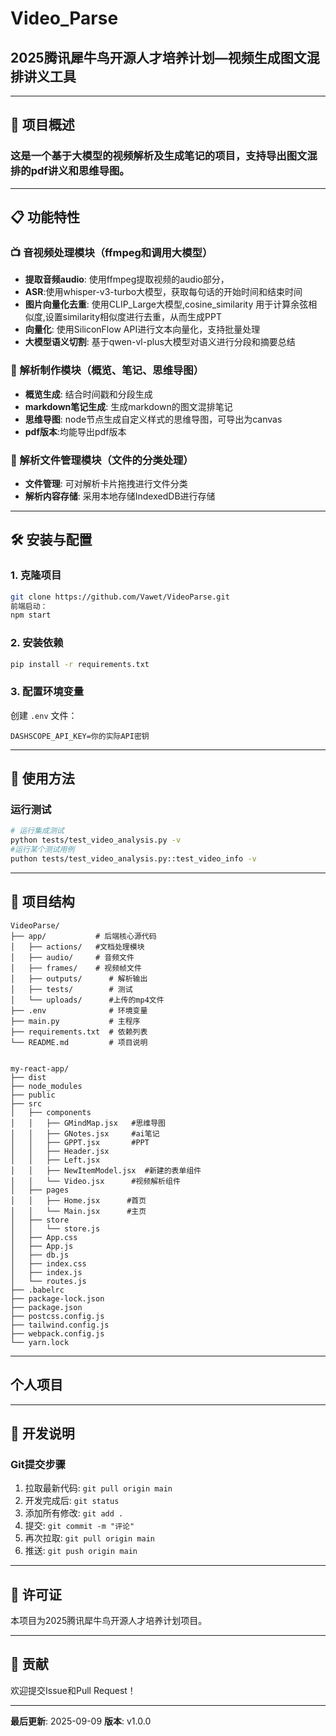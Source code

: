 # Video_Parse

## 2025腾讯犀牛鸟开源人才培养计划—视频生成图文混排讲义工具

***

## 🚀 项目概述

### 这是一个基于大模型的视频解析及生成笔记的项目，支持导出图文混排的pdf讲义和思维导图。

***

## 📋 功能特性

### 📺 音视频处理模块（ffmpeg和调用大模型）
- **提取音频audio**: 使用ffmpeg提取视频的audio部分，
- **ASR**:使用whisper-v3-turbo大模型，获取每句话的开始时间和结束时间
- **图片向量化去重**: 使用CLIP_Large大模型,cosine_similarity 用于计算余弦相似度,设置similarity相似度进行去重，从而生成PPT
- **向量化**: 使用SiliconFlow API进行文本向量化，支持批量处理
- **大模型语义切割**: 基于qwen-vl-plus大模型对语义进行分段和摘要总结

### 🧠 解析制作模块（概览、笔记、思维导图）
- **概览生成**: 结合时间戳和分段生成
- **markdown笔记生成**: 生成markdown的图文混排笔记
- **思维导图**: node节点生成自定义样式的思维导图，可导出为canvas
- **pdf版本**:均能导出pdf版本

### 🤖 解析文件管理模块（文件的分类处理）
- **文件管理**: 可对解析卡片拖拽进行文件分类
- **解析内容存储**: 采用本地存储IndexedDB进行存储

***


## 🛠️ 安装与配置

### 1. 克隆项目
```bash
git clone https://github.com/Vawet/VideoParse.git
前端启动：
npm start
```

### 2. 安装依赖
```bash
pip install -r requirements.txt
```

### 3. 配置环境变量
创建 `.env` 文件：
```env
DASHSCOPE_API_KEY=你的实际API密钥
```
***

## 📖 使用方法


### 运行测试
```bash
# 运行集成测试
python tests/test_video_analysis.py -v
#运行某个测试用例
puthon tests/test_video_analysis.py::test_video_info -v
```
***

## 📁 项目结构

```
VideoParse/
├── app/           # 后端核心源代码
│   ├── actions/   #文档处理模块
│   ├── audio/     # 音频文件
│   ├── frames/    # 视频帧文件
│   ├── outputs/      # 解析输出
│   ├── tests/        # 测试
│   └── uploads/      #上传的mp4文件
├── .env              # 环境变量
├── main.py           # 主程序
├── requirements.txt  # 依赖列表
└── README.md         # 项目说明


my-react-app/
├── dist      
├── node_modules
├── public
├── src
│   ├── components
│   │   ├── GMindMap.jsx   #思维导图
│   │   ├── GNotes.jsx     #ai笔记
│   │   ├── GPPT.jsx       #PPT
│   │   ├── Header.jsx     
│   │   ├── Left.jsx
│   │   ├── NewItemModel.jsx  #新建的表单组件
│   │   └── Video.jsx      #视频解析组件
│   ├── pages
│   │   ├── Home.jsx      #首页
│   │   └── Main.jsx      #主页
│   ├── store
│   │   └── store.js
│   ├── App.css
│   ├── App.js
│   ├── db.js
│   ├── index.css
│   ├── index.js
│   └── routes.js
├── .babelrc
├── package-lock.json
├── package.json
├── postcss.config.js
├── tailwind.config.js
├── webpack.config.js
└── yarn.lock
```

***



## 个人项目
***

## 📝 开发说明

### Git提交步骤
1. 拉取最新代码: `git pull origin main`
2. 开发完成后: `git status`
3. 添加所有修改: `git add .`
4. 提交: `git commit -m "评论"`
5. 再次拉取: `git pull origin main`
6. 推送: `git push origin main`

***

## 📄 许可证

本项目为2025腾讯犀牛鸟开源人才培养计划项目。

***

## 🤝 贡献

欢迎提交Issue和Pull Request！

---

**最后更新**: 2025-09-09
**版本**: v1.0.0
